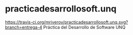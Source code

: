 # practicadesarrollosoft.unq
https://travis-ci.org/mriverov/practicadesarrollosoft.unq.svg?branch=entrega-4
Práctica del Desarrollo de Software UNQ
